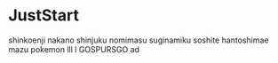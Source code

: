 # JustStart
shinkoenji
nakano
shinjuku
nomimasu
suginamiku
soshite
hantoshimae
mazu
pokemon
lll
l
GOSPURSGO
ad
